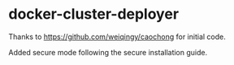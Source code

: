 # docker-cluster-deployer

Thanks to https://github.com/weiqingy/caochong for initial code.

Added secure mode following the secure installation guide.
